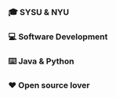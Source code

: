 ### 🎓     SYSU & NYU


### 💻     Software Development


### ⌨️     Java & Python


### ❤️     Open source lover
